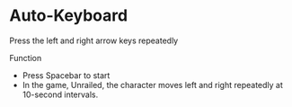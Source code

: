 # Auto-Keyboard
Press the left and right arrow keys repeatedly

Function
 - Press Spacebar to start
 - In the game, Unrailed, the character moves left and right repeatedly at 10-second intervals.
